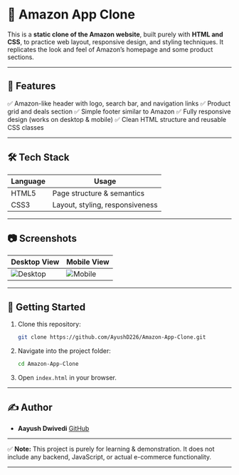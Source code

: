 # 🛒 Amazon App Clone

This is a **static clone of the Amazon website**, built purely with **HTML and CSS**, to practice web layout, responsive design, and styling techniques.
It replicates the look and feel of Amazon’s homepage and some product sections.

---

## 🚀 Features

✅ Amazon-like header with logo, search bar, and navigation links
✅ Product grid and deals section
✅ Simple footer similar to Amazon
✅ Fully responsive design (works on desktop & mobile)
✅ Clean HTML structure and reusable CSS classes

---

## 🛠️ Tech Stack

| Language | Usage                           |
| -------- | ------------------------------- |
| HTML5    | Page structure & semantics      |
| CSS3     | Layout, styling, responsiveness |

---

## 📷 Screenshots

| Desktop View                   | Mobile View                  |
| ------------------------------ | ---------------------------- |
| ![Desktop](assets/desktop.png) | ![Mobile](assets/mobile.png) |

---

## 🚀 Getting Started

1. Clone this repository:

   ```bash
   git clone https://github.com/AyushD226/Amazon-App-Clone.git
   ```
2. Navigate into the project folder:

   ```bash
   cd Amazon-App-Clone
   ```
3. Open `index.html` in your browser.

---

## ✍️ Author

* **Aayush Dwivedi**
  [GitHub](https://github.com/AyushD226)

---

✅ **Note:**
This project is purely for learning & demonstration. It does not include any backend, JavaScript, or actual e-commerce functionality.

---

